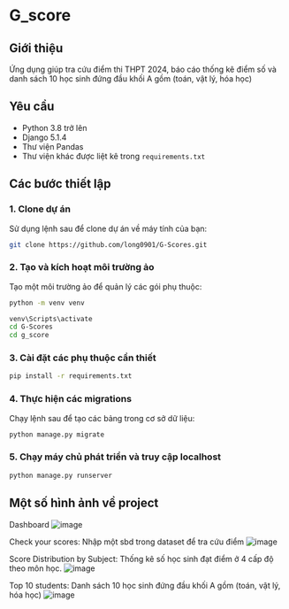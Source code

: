 # G_score

## Giới thiệu
Ứng dụng giúp tra cứu điểm thi THPT 2024, báo cáo thống kê điểm số và danh sách 10 học sinh đứng đầu khối A gồm (toán, vật lý, hóa học)

## Yêu cầu
- Python 3.8 trở lên
- Django 5.1.4
- Thư viện Pandas
- Thư viện khác được liệt kê trong `requirements.txt`

## Các bước thiết lập

### 1. Clone dự án
Sử dụng lệnh sau để clone dự án về máy tính của bạn:

```bash
git clone https://github.com/long0901/G-Scores.git
```

### 2. Tạo và kích hoạt môi trường ảo
Tạo một môi trường ảo để quản lý các gói phụ thuộc:

```bash
python -m venv venv

venv\Scripts\activate
cd G-Scores
cd g_score
```
### 3. Cài đặt các phụ thuộc cần thiết
```bash
pip install -r requirements.txt
```

### 4. Thực hiện các migrations
Chạy lệnh sau để tạo các bảng trong cơ sở dữ liệu:
```bash
python manage.py migrate
```
### 5. Chạy máy chủ phát triển và truy cập localhost
```bash
python manage.py runserver 
```

## Một số hình ảnh về project

Dashboard
![image](https://github.com/user-attachments/assets/1b7c155b-5878-44c1-930d-bcf028246e3b)

Check your scores: Nhập một sbd trong dataset để tra cứu điểm 
![image](https://github.com/user-attachments/assets/9c2bffa5-e997-4cff-8a72-a8058b3800c1)

Score Distribution by Subject: Thống kê số học sinh đạt điểm ở 4 cấp độ theo môn học.
![image](https://github.com/user-attachments/assets/d5692882-8867-4a75-9ad9-27152f96491c)

Top 10 students: Danh sách 10 học sinh đứng đầu khối A gồm (toán, vật lý, hóa học)
![image](https://github.com/user-attachments/assets/938c01c3-f8bc-45e5-9fe6-d5eb3af8070d)



